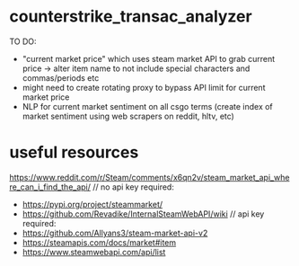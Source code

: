 # counterstrike_transac_analyzer
TO DO:
- "current market price" which uses steam market API to grab current price -> alter item name to not include special characters and commas/periods etc
- might need to create rotating proxy to bypass API limit for current market price
- NLP for current market sentiment on all csgo terms (create index of market sentiment using web scrapers on reddit, hltv, etc)


# useful resources
https://www.reddit.com/r/Steam/comments/x6qn2v/steam_market_api_where_can_i_find_the_api/
// no api key required:
- https://pypi.org/project/steammarket/
- https://github.com/Revadike/InternalSteamWebAPI/wiki
// api key required:
- https://github.com/Allyans3/steam-market-api-v2
- https://steamapis.com/docs/market#item
- https://www.steamwebapi.com/api/list